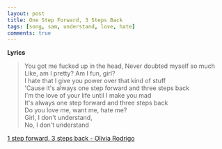 ```yaml
---
layout: post
title: One Step Forward, 3 Steps Back
tags: [song, sam, understand, love, hate]
comments: true
---
```

__Lyrics__
>
> You got me fucked up in the head, Never doubted myself so much   
> Like, am I pretty? Am I fun, girl?   
> I hate that I give you power over that kind of stuff   
> 'Cause it's always one step forward and three steps back   
> I'm the love of your life until I make you mad   
> It's always one step forward and three steps back   
> Do you love me, want me, hate me?    
> Girl, I don't understand,    
> No, I don't understand   
   
<a href="https://youtu.be/w-HfMiue7-k/" target="_blank">1 step forward, 3 steps back - Olivia Rodrigo</a>